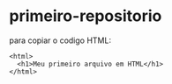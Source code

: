 # primeiro-repositorio

para copiar o codigo HTML:
```
<html>
  <h1>Meu primeiro arquivo em HTML</h1>
</html>
```
